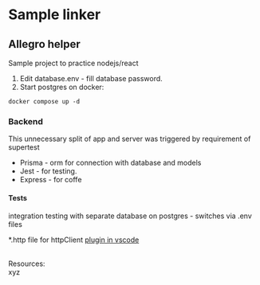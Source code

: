 # Sample linker

## Allegro helper

Sample project to practice nodejs/react

1. Edit database.env - fill database password. <br/>
2. Start postgres on docker:

```
docker compose up -d
```

### Backend

This unnecessary split of app and server was triggered by requirement of supertest

- Prisma - orm for connection with database and models
- Jest - for testing.
- Express - for coffe

#### Tests

integration testing with separate database on postgres - switches via .env files

\*.http file for httpClient [plugin in vscode](https://marketplace.visualstudio.com/items?itemName=humao.rest-client)

</br>
Resources:
<br/>xyz
